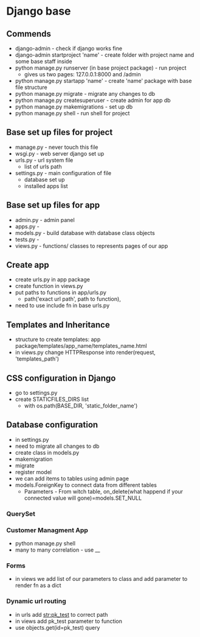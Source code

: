 # Django base

## Commends
- django-admin - check if django works fine
- django-admin startproject 'name' - create folder with project name and some base staff inside
- python manage.py runserver (in base project package) - run project
    - gives us two pages: 127.0.0.1:8000 and /admin
- python manage.py startapp 'name' - create 'name' package with base file structure
- python manage.py migrate - migrate any changes to db
- python manage.py createsuperuser - create admin for app db
- python manage.py makemigrations - set up db
- python manage.py shell - run shell for project

## Base set up files for project
- manage.py - never touch this file
- wsgi.py - web server django set up
- urls.py - url system file
    - list of urls path
- settings.py - main configuration of file
    - database set up
    - installed apps list
    
## Base set up files for app
- admin.py - admin panel
- apps.py - 
- models.py - build database with database class objects
- tests.py - 
- views.py - functions/ classes to represents pages of our app

## Create app
- create urls.py in app package
- create function in views.py
- put paths to functions in app/urls.py
    - path('exact url path', path to function),
- need to use include fn in base urls.py

## Templates and Inheritance
- structure to create templates:
    app package/templates/app_name/templates_name.html
- in views.py change HTTPResponse into render(request, 'templates_path')

## CSS configuration in Django
- go to settings.py
- create STATICFILES_DIRS list
    - with os.path(BASE_DIR, 'static_folder_name')

## Database configuration
- in settings.py
- need to migrate all changes to db
- create class in models.py
- makemigration
- migrate
- register model
- we can add items to tables using admin page
- models.ForeignKey to connect data from different tables
    - Parameters - From witch table, on_delete(what happend if your connected value will gone)=models.SET_NULL

### QuerySet

### Customer Managment App
- python manage.py shell
- many to many correlation - use __

### Forms
- in views we add list of our parameters to class and add parameter to render fn as a dict

### Dynamic url routing
- in urls add <str:pk_test> to correct path
- in views add pk_test parameter to function
- use objects.get(id=pk_test) query 